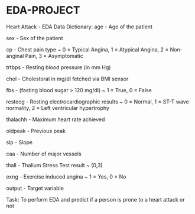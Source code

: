 # EDA-PROJECT
Heart Attack - EDA
Data Dictionary:
age - Age of the patient

sex - Sex of the patient

cp - Chest pain type ~ 0 = Typical Angina, 1 = Atypical Angina, 2 = Non-anginal Pain, 3 = Asymptomatic

trtbps - Resting blood pressure (in mm Hg)

chol - Cholestoral in mg/dl fetched via BMI sensor

fbs - (fasting blood sugar > 120 mg/dl) ~ 1 = True, 0 = False

restecg - Resting electrocardiographic results ~ 0 = Normal, 1 = ST-T wave normality, 2 = Left ventricular hypertrophy

thalachh - Maximum heart rate achieved

oldpeak - Previous peak

slp - Slope

caa - Number of major vessels

thall - Thalium Stress Test result ~ (0,3)

exng - Exercise induced angina ~ 1 = Yes, 0 = No

output - Target variable

Task:
To perform EDA and predict if a person is prone to a heart attack or not

